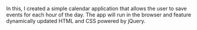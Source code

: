 In this, I created a simple calendar application that allows the user to save events for each hour of the day. The app will run in the browser and feature dynamically updated HTML and CSS powered by jQuery.

